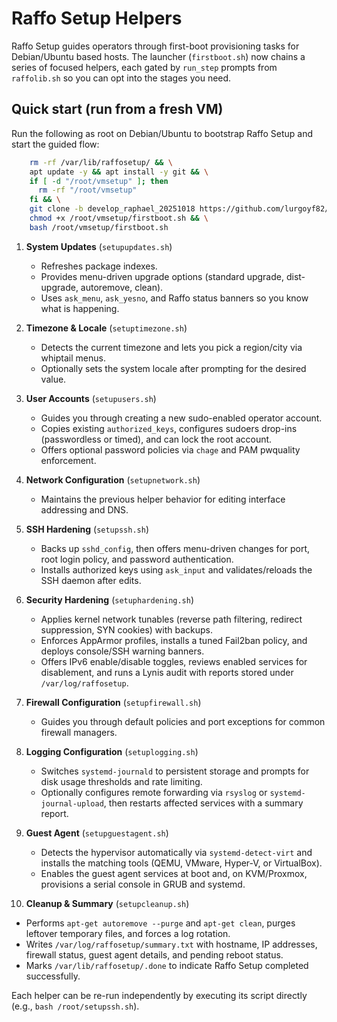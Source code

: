 # Raffo Setup Helpers

Raffo Setup guides operators through first-boot provisioning tasks for Debian/Ubuntu based hosts. The launcher (`firstboot.sh`) now chains a series of focused helpers, each gated by `run_step` prompts from `raffolib.sh` so you can opt into the stages you need.

## Quick start (run from a fresh VM)

Run the following as root on Debian/Ubuntu to bootstrap Raffo Setup and start the guided flow:
```bash
	rm -rf /var/lib/raffosetup/ && \
	apt update -y && apt install -y git && \
	if [ -d "/root/vmsetup" ]; then
	  rm -rf "/root/vmsetup"
	fi && \
	git clone -b develop_raphael_20251018 https://github.com/lurgoyf82/VMSetup.git /root/vmsetup && \
	chmod +x /root/vmsetup/firstboot.sh && \
	bash /root/vmsetup/firstboot.sh
```

1. **System Updates** (`setupupdates.sh`)
   - Refreshes package indexes.
   - Provides menu-driven upgrade options (standard upgrade, dist-upgrade, autoremove, clean).
   - Uses `ask_menu`, `ask_yesno`, and Raffo status banners so you know what is happening.

2. **Timezone & Locale** (`setuptimezone.sh`)
   - Detects the current timezone and lets you pick a region/city via whiptail menus.
   - Optionally sets the system locale after prompting for the desired value.

3. **User Accounts** (`setupusers.sh`)
   - Guides you through creating a new sudo-enabled operator account.
   - Copies existing `authorized_keys`, configures sudoers drop-ins (passwordless or timed), and can lock the root account.
   - Offers optional password policies via `chage` and PAM pwquality enforcement.

4. **Network Configuration** (`setupnetwork.sh`)
   - Maintains the previous helper behavior for editing interface addressing and DNS.

5. **SSH Hardening** (`setupssh.sh`)
   - Backs up `sshd_config`, then offers menu-driven changes for port, root login policy, and password authentication.
   - Installs authorized keys using `ask_input` and validates/reloads the SSH daemon after edits.
   
6. **Security Hardening** (`setuphardening.sh`)
   - Applies kernel network tunables (reverse path filtering, redirect suppression, SYN cookies) with backups.
   - Enforces AppArmor profiles, installs a tuned Fail2ban policy, and deploys console/SSH warning banners.
   - Offers IPv6 enable/disable toggles, reviews enabled services for disablement, and runs a Lynis audit with reports stored under `/var/log/raffosetup`.

7. **Firewall Configuration** (`setupfirewall.sh`)
   - Guides you through default policies and port exceptions for common firewall managers.

8. **Logging Configuration** (`setuplogging.sh`)
   - Switches `systemd-journald` to persistent storage and prompts for disk usage thresholds and rate limiting.
   - Optionally configures remote forwarding via `rsyslog` or `systemd-journal-upload`, then restarts affected services with a summary report.

9. **Guest Agent** (`setupguestagent.sh`)
   - Detects the hypervisor automatically via `systemd-detect-virt` and installs the matching tools (QEMU, VMware, Hyper-V, or VirtualBox).
   - Enables the guest agent services at boot and, on KVM/Proxmox, provisions a serial console in GRUB and systemd.

10. **Cleanup & Summary** (`setupcleanup.sh`)
   - Performs `apt-get autoremove --purge` and `apt-get clean`, purges leftover temporary files, and forces a log rotation.
   - Writes `/var/log/raffosetup/summary.txt` with hostname, IP addresses, firewall status, guest agent details, and pending reboot status.
   - Marks `/var/lib/raffosetup/.done` to indicate Raffo Setup completed successfully.

Each helper can be re-run independently by executing its script directly (e.g., `bash /root/setupssh.sh`).
